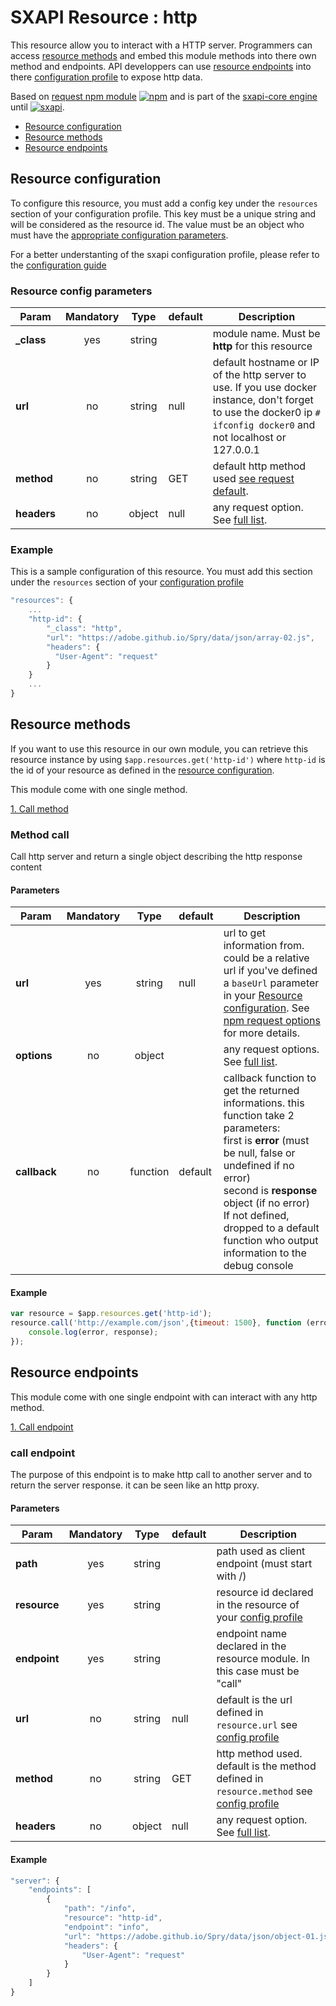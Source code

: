 # SXAPI Resource : http

This resource allow you to interact with a HTTP server.
Programmers can access [resource methods](#resource-methods) and embed this module
methods into there own method and endpoints.
API developpers can use [resource endpoints](#resource-endpoints) into there
[configuration profile](../guides/2.Configure.md) to expose http data.

Based on [request npm module](https://www.npmjs.com/package/request) 
[![npm](https://img.shields.io/npm/v/request.svg)](https://www.npmjs.com/package/request) 
and is part of the [sxapi-core engine](https://github.com/startxfr/sxapi-core) 
until [![sxapi](https://img.shields.io/badge/sxapi-v0.0.8-blue.svg)](https://github.com/startxfr/sxapi-core).

- [Resource configuration](#resource-configuration)<br>
- [Resource methods](#resource-methods)<br>
- [Resource endpoints](#resource-endpoints)

## Resource configuration

To configure this resource, you must add a config key under the ```resources```
section of your configuration profile. 
This key must be a unique string and will be considered as the resource id. The value 
must be an object who must have the [appropriate configuration parameters](#resource-config-parameters).

For a better understanting of the sxapi
configuration profile, please refer to the [configuration guide](../guides/2.Configure.md)


### Resource config parameters

| Param           | Mandatory | Type   | default   | Description
|-----------------|:---------:|:------:|-----------|---------------
| **_class**      | yes       | string |           | module name. Must be **http** for this resource
| **url**         | no        | string | null      | default hostname or IP of the http server to use. If you use docker instance, don't forget to use the docker0 ip ```# ifconfig docker0``` and not localhost or 127.0.0.1
| **method**      | no        | string | GET       | default http method used [see request default](https://www.npmjs.com/package/request#requestoptions-callback).
| **headers**     | no        | object | null      | any request option. See [full list](https://www.npmjs.com/package/request#requestoptions-callback).

### Example

This is a sample configuration of this resource. You must add this section under 
the ```resources``` section of your [configuration profile](../guides/2.Configure.md)

```javascript
"resources": {
    ...
    "http-id": {
        "_class": "http",
        "url": "https://adobe.github.io/Spry/data/json/array-02.js",
        "headers": {
          "User-Agent": "request"
        }
    }
    ...
}
```

## Resource methods

If you want to use this resource in our own module, you can retrieve this resource 
instance by using `$app.resources.get('http-id')` where `http-id` is the
id of your resource as defined in the [resource configuration](#resource-configuration). 

This module come with one single method.

[1. Call method](#method-call)


### Method call

Call http server and return a single object describing the http response content

#### Parameters

| Param           | Mandatory | Type     | default | Description
|-----------------|:---------:|:--------:|---------|---------------
| **url**         | yes       | string   | null    | url to get information from. could be a relative url if you've defined a `baseUrl` parameter in your [Resource configuration](#resource-configuration).  See [npm request options](https://www.npmjs.com/package/request#requestoptions-callback) for more details.
| **options**     | no        | object   |         | any request options. See [full list](https://www.npmjs.com/package/request#requestoptions-callback).
| **callback**    | no        | function | default | callback function to get the returned informations. this function take 2 parameters:  <br>first is **error** (must be null, false or undefined if no error) <br>second is **response** object (if no error)<br>If not defined, dropped to a default function who output information to the debug console


#### Example

```javascript
var resource = $app.resources.get('http-id');
resource.call('http://example.com/json',{timeout: 1500}, function (error, response) {
    console.log(error, response);
});
```

## Resource endpoints

This module come with one single endpoint with can interact with any http method.

[1. Call endpoint](#call-endpoint)

### call endpoint

The purpose of this endpoint is to make http call to another server and to return 
the server response. it can be seen like an http proxy.

#### Parameters

| Param           | Mandatory | Type   | default | Description
|-----------------|:---------:|:------:|---------|---------------
| **path**        | yes       | string |         | path used as client endpoint (must start with /)
| **resource**    | yes       | string |         | resource id declared in the resource of your [config profile](#resource-configuration)
| **endpoint**    | yes       | string |         | endpoint name declared in the resource module. In this case must be "call"
| **url**         | no        | string | null    | default is the url defined in `resource.url` see [config profile](#resource-configuration)
| **method**      | no        | string | GET     | http method used. default is the method defined in `resource.method` see [config profile](#resource-configuration)
| **headers**     | no        | object | null    | any request option. See [full list](https://www.npmjs.com/package/request#requestoptions-callback).

#### Example

```javascript
"server": {
    "endpoints": [
        {
            "path": "/info",
            "resource": "http-id",
            "endpoint": "info",
            "url": "https://adobe.github.io/Spry/data/json/object-01.js",
            "headers": {
                "User-Agent": "request"
            }
        }
    ]
}
```